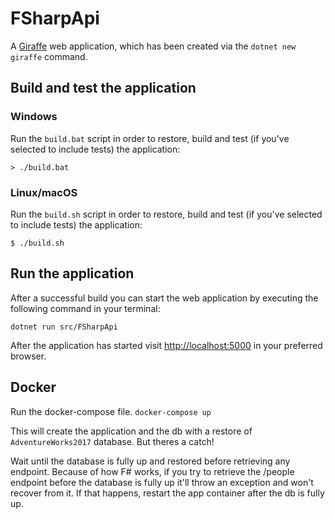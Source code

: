 # FSharpApi

A [Giraffe](https://github.com/giraffe-fsharp/Giraffe) web application, which has been created via the `dotnet new giraffe` command.

## Build and test the application

### Windows

Run the `build.bat` script in order to restore, build and test (if you've selected to include tests) the application:

```
> ./build.bat
```

### Linux/macOS

Run the `build.sh` script in order to restore, build and test (if you've selected to include tests) the application:

```
$ ./build.sh
```

## Run the application

After a successful build you can start the web application by executing the following command in your terminal:

```
dotnet run src/FSharpApi
```

After the application has started visit [http://localhost:5000](http://localhost:5000) in your preferred browser.

## Docker

Run the docker-compose file.
`docker-compose up`

This will create the application and the db with a restore of `AdventureWorks2017` database. But theres a catch!

Wait until the database is fully up and restored before retrieving any endpoint. Because of how F# works, if you try to retrieve the /people endpoint before the database is fully up it'll throw an exception and won't recover from it.
If that happens, restart the app container after the db is fully up.
